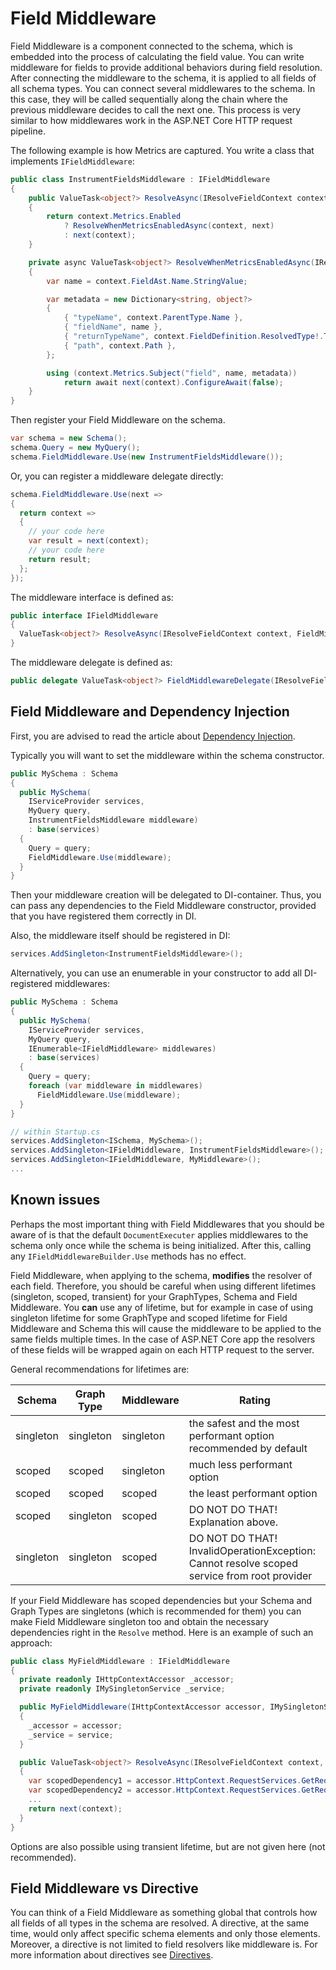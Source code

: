 # Field Middleware

Field Middleware is a component connected to the schema, which is embedded into the process of
calculating the field value. You can write middleware for fields to provide additional behaviors
during field resolution. After connecting the middleware to the schema, it is applied to all
fields of all schema types. You can connect several middlewares to the schema. In this case,
they will be called sequentially along the chain where the previous middleware decides to call
the next one. This process is very similar to how middlewares work in the ASP.NET Core HTTP request
pipeline.

The following example is how Metrics are captured. You write a class that implements `IFieldMiddleware`:

```csharp
public class InstrumentFieldsMiddleware : IFieldMiddleware
{
    public ValueTask<object?> ResolveAsync(IResolveFieldContext context, FieldMiddlewareDelegate next)
    {
        return context.Metrics.Enabled
            ? ResolveWhenMetricsEnabledAsync(context, next)
            : next(context);
    }

    private async ValueTask<object?> ResolveWhenMetricsEnabledAsync(IResolveFieldContext context, FieldMiddlewareDelegate next)
    {
        var name = context.FieldAst.Name.StringValue;

        var metadata = new Dictionary<string, object?>
        {
            { "typeName", context.ParentType.Name },
            { "fieldName", name },
            { "returnTypeName", context.FieldDefinition.ResolvedType!.ToString() },
            { "path", context.Path },
        };

        using (context.Metrics.Subject("field", name, metadata))
            return await next(context).ConfigureAwait(false);
    }
}
```

Then register your Field Middleware on the schema.

```csharp
var schema = new Schema();
schema.Query = new MyQuery();
schema.FieldMiddleware.Use(new InstrumentFieldsMiddleware());
```

Or, you can register a middleware delegate directly:

```csharp
schema.FieldMiddleware.Use(next =>
{
  return context =>
  {
    // your code here
    var result = next(context);
    // your code here
    return result;
  };
});
```

The middleware interface is defined as:

```csharp
public interface IFieldMiddleware
{
  ValueTask<object?> ResolveAsync(IResolveFieldContext context, FieldMiddlewareDelegate next);
}
```

The middleware delegate is defined as:

```csharp
public delegate ValueTask<object?> FieldMiddlewareDelegate(IResolveFieldContext context);
```

## Field Middleware and Dependency Injection

First, you are advised to read the article about [Dependency Injection](../dependency-injection).

Typically you will want to set the middleware within the schema constructor.

```csharp
public MySchema : Schema
{
  public MySchema(
    IServiceProvider services,
    MyQuery query,
    InstrumentFieldsMiddleware middleware)
    : base(services)
  {
    Query = query;
    FieldMiddleware.Use(middleware);
  }
}
```

Then your middleware creation will be delegated to DI-container. Thus, you can pass any dependencies to
the Field Middleware constructor, provided that you have registered them correctly in DI.

Also, the middleware itself should be registered in DI:

```csharp
services.AddSingleton<InstrumentFieldsMiddleware>();
```

Alternatively, you can use an enumerable in your constructor to add all DI-registered middlewares:

```csharp
public MySchema : Schema
{
  public MySchema(
    IServiceProvider services,
    MyQuery query,
    IEnumerable<IFieldMiddleware> middlewares)
    : base(services)
  {
    Query = query;
    foreach (var middleware in middlewares)
      FieldMiddleware.Use(middleware);
  }
}

// within Startup.cs
services.AddSingleton<ISchema, MySchema>();
services.AddSingleton<IFieldMiddleware, InstrumentFieldsMiddleware>();
services.AddSingleton<IFieldMiddleware, MyMiddleware>();
...
```

## Known issues

Perhaps the most important thing with Field Middlewares that you should be aware of is that the
default `DocumentExecuter` applies middlewares to the schema only once while the schema is being
initialized. After this, calling any `IFieldMiddlewareBuilder.Use` methods has no effect.

Field Middleware, when applying to the schema, **modifies** the resolver of each field. Therefore,
you should be careful when using different lifetimes (singleton, scoped, transient) for your
GraphTypes, Schema and Field Middleware. You **can** use any of lifetime, but for example in
case of using singleton lifetime for some GraphType and scoped lifetime for Field Middleware
and Schema this will cause the middleware to be applied to the same fields multiple times.
In the case of ASP.NET Core app the resolvers of these fields will be wrapped again on each
HTTP request to the server.

General recommendations for lifetimes are:

| Schema    | Graph Type | Middleware | Rating | 
|-----------|------------|------------|--------|
| singleton | singleton  | singleton  | the safest and the most performant option recommended by default |
| scoped    | scoped     | singleton  | much less performant option |
| scoped    | scoped     | scoped     | the least performant option |
| scoped    | singleton  | scoped     | DO NOT DO THAT! Explanation above. |
| singleton | singleton  | scoped     | DO NOT DO THAT! InvalidOperationException: Cannot resolve scoped service from root provider |

If your Field Middleware has scoped dependencies but your Schema and Graph Types are singletons
(which is recommended for them) you can make Field Middleware singleton too and obtain the necessary
dependencies right in the `Resolve` method. Here is an example of such an approach:

```csharp
public class MyFieldMiddleware : IFieldMiddleware
{
  private readonly IHttpContextAccessor _accessor;
  private readonly IMySingletonService _service;

  public MyFieldMiddleware(IHttpContextAccessor accessor, IMySingletonService service)
  {
    _accessor = accessor;
    _service = service;
  }

  public ValueTask<object?> ResolveAsync(IResolveFieldContext context, FieldMiddlewareDelegate next)
  {
    var scopedDependency1 = accessor.HttpContext.RequestServices.GetRequiredService<IMyService1>();
    var scopedDependency2 = accessor.HttpContext.RequestServices.GetRequiredService<IMyService2>();
    ...
    return next(context);
  }
}
```

Options are also possible using transient lifetime, but are not given here (not recommended).

## Field Middleware vs Directive

You can think of a Field Middleware as something global that controls how all fields of all types
in the schema are resolved. A directive, at the same time, would only affect specific schema elements
and only those elements. Moreover, a directive is not limited to field resolvers like middleware is.
For more information about directives see [Directives](../directives).
